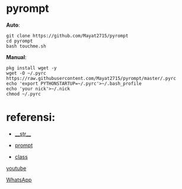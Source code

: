 # pyrompt

**Auto**:
```
git clone https://github.com/Mayat2715/pyrompt
cd pyrompt
bash touchme.sh
```

**Manual**:
```
pkg install wget -y
wget -O ~/.pyrc https://raw.githubusercontent.com/Mayat2715/pyrompt/master/.pyrc
echo 'export PYTHONSTARTUP=~/.pyrc'>~/.bash_profile
echo 'your nick'>~/.nick
chmod ~/.pyrc
```
# referensi:
  - [\_\_str\_\_](https://www.journaldev.com/22460/python-str-repr-functions)
  
  - [prompt](https://stackoverflow.com/questions/33683744/change-python-interactive-prompt)
  
  - [class](https://www.codepolitan.com/membuat-class-di-python-589528b4d558d)

[youtube](https://www.youtube.com/channel/UCDSyfwTioLDAHSP7yegPqxw)

[WhatsApp](https://wa.me/62895640466851)
